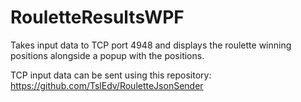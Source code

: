 # RouletteResultsWPF

Takes input data to TCP port 4948 and displays the roulette winning positions alongside a popup with the positions.

TCP input data can be sent using this repository:
https://github.com/TslEdv/RouletteJsonSender
